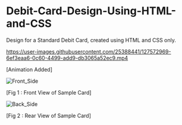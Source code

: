 # Debit-Card-Design-Using-HTML-and-CSS
Design for a Standard Debit Card, created using HTML and CSS only.


https://user-images.githubusercontent.com/25388441/127572969-6ef3eaa6-0c60-4499-add9-db3065a52ec9.mp4

[Animation Added]


![Front_Side](https://user-images.githubusercontent.com/25388441/127572703-054150f0-1fa5-4563-af7b-6a56749655b4.png)

[Fig 1 : Front View of Sample Card]


![Back_Side](https://user-images.githubusercontent.com/25388441/127572847-0ef24507-ea8e-432d-954e-ba650c71593d.png)

[Fig 2 : Rear View of Sample Card]
